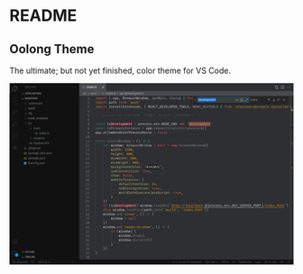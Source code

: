 # README
## Oolong Theme
The ultimate; but not yet finished, color theme for VS Code.

![alt text](https://github.com/Grzdaczek/oolong-theme/blob/master/thumbnail.png?raw=true)